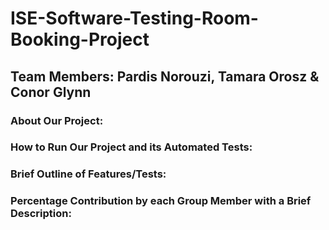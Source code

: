 # ISE-Software-Testing-Room-Booking-Project
## Team Members: Pardis Norouzi, Tamara Orosz & Conor Glynn
### About Our Project:
### How to Run Our Project and its Automated Tests:
### Brief Outline of Features/Tests:
### Percentage Contribution by each Group Member with a Brief Description:
